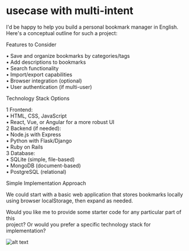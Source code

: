 # usecase with multi-intent

I'd be happy to help you build a personal bookmark manager in English. Here's a 
conceptual outline for such a project:                                          


Features to Consider                                                            

 • Save and organize bookmarks by categories/tags                               
 • Add descriptions to bookmarks                                                
 • Search functionality                                                         
 • Import/export capabilities                                                   
 • Browser integration (optional)                                               
 • User authentication (if multi-user)                                          


Technology Stack Options                                                        

 1 Frontend:                                                                    
    • HTML, CSS, JavaScript                                                     
    • React, Vue, or Angular for a more robust UI                               
 2 Backend (if needed):                                                         
    • Node.js with Express                                                      
    • Python with Flask/Django                                                  
    • Ruby on Rails                                                             
 3 Database:                                                                    
    • SQLite (simple, file-based)                                               
    • MongoDB (document-based)                                                  
    • PostgreSQL (relational)                                                   


Simple Implementation Approach                                                  

We could start with a basic web application that stores bookmarks locally using 
browser localStorage, then expand as needed.                                    

Would you like me to provide some starter code for any particular part of this  
project? Or would you prefer a specific technology stack for implementation? 

![alt text](vscode-file://vscode-app/Users/btsznh/Library/Application%20Support/Cursor/User/workspaceStorage/images/image-e03a678a-df01-4aaa-ba14-00cd81c329e5.png?t%3D1744831126369)